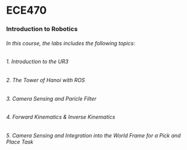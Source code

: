 # ECE470

### Introduction to Robotics

###### In this course, the labs includes the following topics:

###### 1. Introduction to the UR3
###### 2. The Tower of Hanoi with ROS
###### 3. Camera Sensing and Paricle Filter
###### 4. Forward Kinematics & Inverse Kinematics
###### 5. Camera Sensing and Integration into the World Frame for a Pick and Place Task
